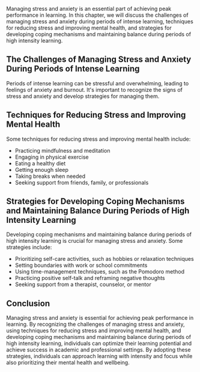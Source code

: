 
Managing stress and anxiety is an essential part of achieving peak performance in learning. In this chapter, we will discuss the challenges of managing stress and anxiety during periods of intense learning, techniques for reducing stress and improving mental health, and strategies for developing coping mechanisms and maintaining balance during periods of high intensity learning.

The Challenges of Managing Stress and Anxiety During Periods of Intense Learning
--------------------------------------------------------------------------------

Periods of intense learning can be stressful and overwhelming, leading to feelings of anxiety and burnout. It's important to recognize the signs of stress and anxiety and develop strategies for managing them.

Techniques for Reducing Stress and Improving Mental Health
----------------------------------------------------------

Some techniques for reducing stress and improving mental health include:

* Practicing mindfulness and meditation
* Engaging in physical exercise
* Eating a healthy diet
* Getting enough sleep
* Taking breaks when needed
* Seeking support from friends, family, or professionals

Strategies for Developing Coping Mechanisms and Maintaining Balance During Periods of High Intensity Learning
-------------------------------------------------------------------------------------------------------------

Developing coping mechanisms and maintaining balance during periods of high intensity learning is crucial for managing stress and anxiety. Some strategies include:

* Prioritizing self-care activities, such as hobbies or relaxation techniques
* Setting boundaries with work or school commitments
* Using time-management techniques, such as the Pomodoro method
* Practicing positive self-talk and reframing negative thoughts
* Seeking support from a therapist, counselor, or mentor

Conclusion
----------

Managing stress and anxiety is essential for achieving peak performance in learning. By recognizing the challenges of managing stress and anxiety, using techniques for reducing stress and improving mental health, and developing coping mechanisms and maintaining balance during periods of high intensity learning, individuals can optimize their learning potential and achieve success in academic and professional settings. By adopting these strategies, individuals can approach learning with intensity and focus while also prioritizing their mental health and wellbeing.

